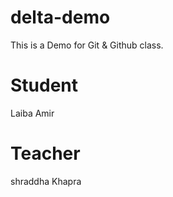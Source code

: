 # delta-demo
This is a Demo for Git &amp; Github class.

# Student
Laiba Amir

# Teacher 
shraddha Khapra
